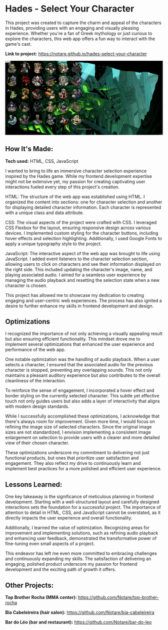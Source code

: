 # Hades - Select Your Character

This project was created to capture the charm and appeal of the characters in Hades, providing users with an engaging and visually pleasing experience. Whether you're a fan of Greek mythology or just curious to explore the characters, this web app offers a fun way to interact with the game's cast.

**Link to project:** https://notare.github.io/hades-select-your-character

<img src="./img/hades.gif" alt="A gif showing a demo of the project">

## How It's Made:

**Tech used:** HTML, CSS, JavaScript

I wanted to bring to life an immersive character selection experience inspired by the Hades game. While my frontend development expertise might not be extensive yet, my passion for creating captivating user interactions fueled every step of this project's creation.

HTML: The structure of the web app was established using HTML. I organized the content into sections: one for character selection and another for displaying detailed character information. Each character is represented with a unique class and data attribute.

CSS: The visual aspects of the project were crafted with CSS. I leveraged CSS Flexbox for the layout, ensuring responsive design across various devices. I implemented custom styling for the character buttons, including hover effects and selection highlighting. Additionally, I used Google Fonts to apply a unique typography style to the project.

JavaScript: The interactive aspect of the web app was brought to life using JavaScript. I added event listeners to the character selection section, allowing users to click on characters and see their information displayed on the right side. This included updating the character's image, name, and playing associated audio. I aimed for a seamless user experience by managing the audio playback and resetting the selection state when a new character is chosen.

This project has allowed me to showcase my dedication to creating engaging and user-centric web experiences. The process has also ignited a desire to further enhance my skills in frontend development and design.

## Optimizations

I recognized the importance of not only achieving a visually appealing result but also ensuring efficient functionality. This mindset drove me to implement several optimizations that enhanced the user experience and performance of the web app.

One notable optimization was the handling of audio playback. When a user selects a character, I ensured that the associated audio for the previous character is stopped, preventing any overlapping sounds. This not only maintains a pleasant auditory experience but also contributes to the overall cleanliness of the interaction.

To reinforce the sense of engagement, I incorporated a hover effect and border styling on the currently selected character. This subtle yet effective touch not only guides users but also adds a layer of interactivity that aligns with modern design standards.

While I successfully accomplished these optimizations, I acknowledge that there's always room for improvement. Given more time, I would focus on refining the image size of selected characters. Since the original image sizes are not standardized, I envision implementing a consistent image enlargement on selection to provide users with a clearer and more detailed view of their chosen character.

These optimizations underscore my commitment to delivering not just functional products, but ones that prioritize user satisfaction and engagement. They also reflect my drive to continuously learn and implement best practices for a more polished and efficient user experience.

## Lessons Learned:

One key takeaway is the significance of meticulous planning in frontend development. Starting with a well-structured layout and carefully designed interactions sets the foundation for a successful project. The importance of attention to detail in HTML, CSS, and JavaScript cannot be overstated, as it directly impacts the user experience and overall functionality.

Additionally, I learned the value of optimization. Recognizing areas for improvement and implementing solutions, such as refining audio playback and enhancing user feedback, demonstrated the transformative power of fine-tuning even small aspects of a project.

This endeavor has left me even more committed to embracing challenges and continuously expanding my skills. The satisfaction of delivering an engaging, polished product underscore my passion for frontend development and the exciting path of growth it offers.

## Other Projects:

**Top Brother Rocha (MMA center):** https://github.com/Notare/top-brother-rocha

**Bia Cabeleireira (hair salon):** https://github.com/Notare/bia-cabeleireira

**Bar do Léo (bar and restaurant):** https://github.com/Notare/bar-do-leo
